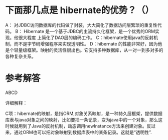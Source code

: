 # 下面那几点是 hibernate的优势？（）

A： 对JDBC访问数据库的代码做了封装，大大简化了数据访问层繁琐的重复性代码。
B： Hibernate 是一个基于JDBC的主流持久化框架，是一个优秀的ORM实现。他很大程度      上简化了DAO层的编码工作。
C：hibernate使用java的反射机制，而不是字节码增强程序来实现透明性。
D：hibernate 的性能非常好，因为他是个轻量级框架。映射的灵活性很出色。它支持多种数据库，从一对一到多对多的各种复杂关系。

# 参考解答

ABCD

详细解释：

C项：hibernate的映射，是指ORM,对象关系映射，是一种持久层框架，提供数据库表与java对象之间的映射，比如要把一条记录，变为java中的一个对象，那么这时候就用到了Java的反射机制，动态调用newInstance方法来创建对象。反过来，通过ORM也可以把对象映射到数据库表中的某条记录。这就是“透明性”.
